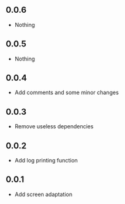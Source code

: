 ## 0.0.6

* Nothing

## 0.0.5

* Nothing

## 0.0.4

* Add comments and some minor changes

## 0.0.3

* Remove useless dependencies

## 0.0.2 

* Add log printing function


## 0.0.1 

* Add screen adaptation